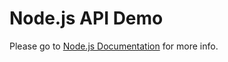 # Node.js API Demo

Please go to [Node.js Documentation](https://nodejs.org/docs/latest/api/) for more info.
